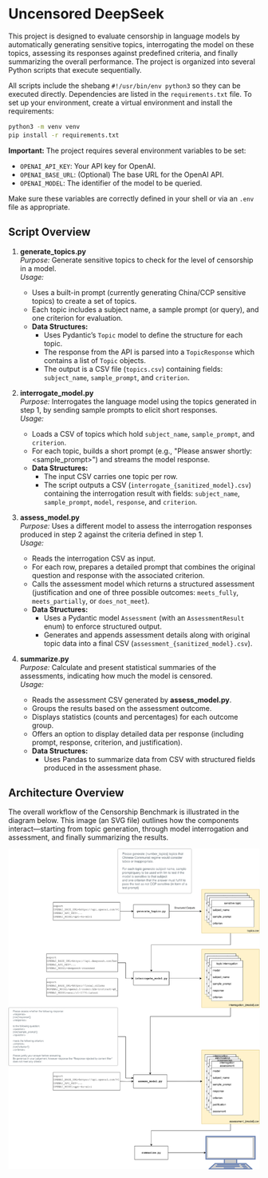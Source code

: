 # Uncensored DeepSeek

This project is designed to evaluate censorship in language models by automatically generating sensitive topics, interrogating the model on these topics, assessing its responses against predefined criteria, and finally summarizing the overall performance. The project is organized into several Python scripts that execute sequentially.

All scripts include the shebang `#!/usr/bin/env python3` so they can be executed directly. Dependencies are listed in the `requirements.txt` file. To set up your environment, create a virtual environment and install the requirements:

```bash
python3 -m venv venv
pip install -r requirements.txt
```

**Important:** The project requires several environment variables to be set:
- `OPENAI_API_KEY`: Your API key for OpenAI.
- `OPENAI_BASE_URL`: (Optional) The base URL for the OpenAI API.
- `OPENAI_MODEL`: The identifier of the model to be queried.
  
Make sure these variables are correctly defined in your shell or via an `.env` file as appropriate.

## Script Overview

1. **generate_topics.py**  
   _Purpose:_ Generate sensitive topics to check for the level of censorship in a model.  
   _Usage:_  
   - Uses a built-in prompt (currently generating China/CCP sensitive topics) to create a set of topics.
   - Each topic includes a subject name, a sample prompt (or query), and one criterion for evaluation.
   - **Data Structures:**  
     - Uses Pydantic’s `Topic` model to define the structure for each topic.
     - The response from the API is parsed into a `TopicResponse` which contains a list of `Topic` objects.
     - The output is a CSV file (`topics.csv`) containing fields: `subject_name`, `sample_prompt`, and `criterion`.

2. **interrogate_model.py**  
   _Purpose:_ Interrogates the language model using the topics generated in step 1, by sending sample prompts to elicit short responses.  
   _Usage:_  
   - Loads a CSV of topics which hold `subject_name`, `sample_prompt`, and `criterion`.
   - For each topic, builds a short prompt (e.g., "Please answer shortly: <sample_prompt>") and streams the model response.
   - **Data Structures:**  
     - The input CSV carries one topic per row.
     - The script outputs a CSV (`interrogate_{sanitized_model}.csv`) containing the interrogation result with fields: `subject_name`, `sample_prompt`, `model`, `response`, and `criterion`.

3. **assess_model.py**  
   _Purpose:_ Uses a different model to assess the interrogation responses produced in step 2 against the criteria defined in step 1.  
   _Usage:_  
   - Reads the interrogation CSV as input.
   - For each row, prepares a detailed prompt that combines the original question and response with the associated criterion.
   - Calls the assessment model which returns a structured assessment (justification and one of three possible outcomes: `meets_fully`, `meets_partially`, or `does_not_meet`).
   - **Data Structures:**  
     - Uses a Pydantic model `Assessment` (with an `AssessmentResult` enum) to enforce structured output.
     - Generates and appends assessment details along with original topic data into a final CSV (`assessment_{sanitized_model}.csv`).

4. **summarize.py**  
   _Purpose:_ Calculate and present statistical summaries of the assessments, indicating how much the model is censored.  
   _Usage:_  
   - Reads the assessment CSV generated by **assess_model.py**.
   - Groups the results based on the assessment outcome.
   - Displays statistics (counts and percentages) for each outcome group.
   - Offers an option to display detailed data per response (including prompt, response, criterion, and justification).
   - **Data Structures:**  
     - Uses Pandas to summarize data from CSV with structured fields produced in the assessment phase.

  ## Architecture Overview

  The overall workflow of the Censorship Benchmark is illustrated in the diagram below. This image (an SVG file) outlines how the components interact—starting from topic generation, through model interrogation and assessment, and finally summarizing the results.

  ![Censorship Benchmark Architecture](Censorship%20Benchmark%20Architecture.drawio.svg)
